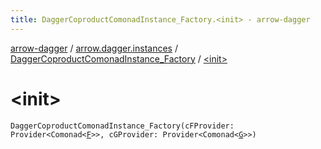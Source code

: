 ```yaml
---
title: DaggerCoproductComonadInstance_Factory.<init> - arrow-dagger
---
```


[arrow-dagger](../../index.html) / [arrow.dagger.instances](../index.html) / [DaggerCoproductComonadInstance_Factory](index.html) / [&lt;init&gt;](./-init-.html)

# &lt;init&gt;

`DaggerCoproductComonadInstance_Factory(cFProvider: Provider<Comonad<`[`F`](index.html#F)`>>, cGProvider: Provider<Comonad<`[`G`](index.html#G)`>>)`